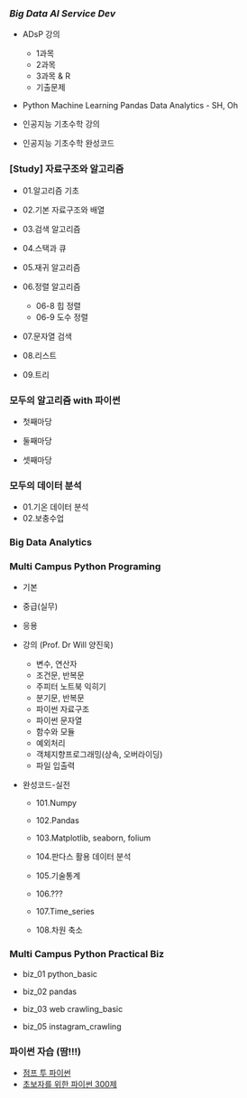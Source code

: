 ### *Big Data AI Service Dev*
* ADsP 강의 
  * 1과목
  * 2과목
  * 3과목 & R
  * 기출문제 
  
* Python Machine Learning Pandas Data Analytics - SH, Oh

* 인공지능 기초수학 강의

* 인공지능 기초수학 완성코드

  


### [Study] 자료구조와 알고리즘
* 01.알고리즘 기초

* 02.기본 자료구조와 배열

* 03.검색 알고리즘

* 04.스택과 큐

* 05.재귀 알고리즘

* 06.정렬 알고리즘
  * 06-8 힙 정렬
  * 06-9 도수 정렬
  
* 07.문자열 검색

* 08.리스트

* 09.트리 

  


### 모두의 알고리즘 with 파이썬
* 첫째마당

* 둘째마당

* 셋째마당

  


### 모두의 데이터 분석
* 01.기온 데이터 분석
* 02.보충수업

  


### Big Data Analytics 


### Multi Campus Python Programing
* 기본
* 중급(실무)
* 응용
* 강의 (Prof. Dr Will 양진욱)
  * 변수, 연산자
  * 조건문, 반복문
  * 주피터 노트북 익히기
  * 분기문, 반복문
  * 파이썬 자료구조
  * 파이썬 문자열
  * 함수와 모듈
  * 예외처리
  * 객체지향프로그래밍(상속, 오버라이딩)
  * 파일 입출력

* 완성코드-실전
  * 101.Numpy
  
  * 102.Pandas
  
  * 103.Matplotlib, seaborn, folium
  
  * 104.판다스 활용 데이터 분석
  
  * 105.기술통계
  
  * 106.???
  
  * 107.Time_series
  
  * 108.차원 축소
  
    


### Multi Campus Python Practical Biz
* biz_01 python_basic

* biz_02 pandas

* biz_03 web crawling_basic

* biz_05 instagram_crawling

  


### 파이썬 자습 (땀!!!)
* [점프 투 파이썬](https://wikidocs.net/book/1) 
* [초보자를 위한 파이썬 300제](https://www.wikidocs.net/book/922)